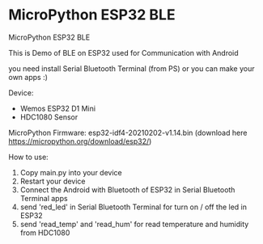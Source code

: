 # MicroPython ESP32 BLE

MicroPython ESP32 BLE

This is Demo of BLE on ESP32 used for Communication with Android

you need install Serial Bluetooth Terminal (from PS) or you can make your own apps :)

Device:
- Wemos ESP32 D1 Mini
- HDC1080 Sensor

MicroPython Firmware: esp32-idf4-20210202-v1.14.bin (download here https://micropython.org/download/esp32/)

How to use:
1. Copy main.py into your device
2. Restart your device
3. Connect the Android with Bluetooth of ESP32 in Serial Bluetooth Terminal apps
4. send 'red_led' in Serial Bluetooth Terminal for turn on / off the led in ESP32
5. send 'read_temp' and 'read_hum' for read temperature and humidity from HDC1080

